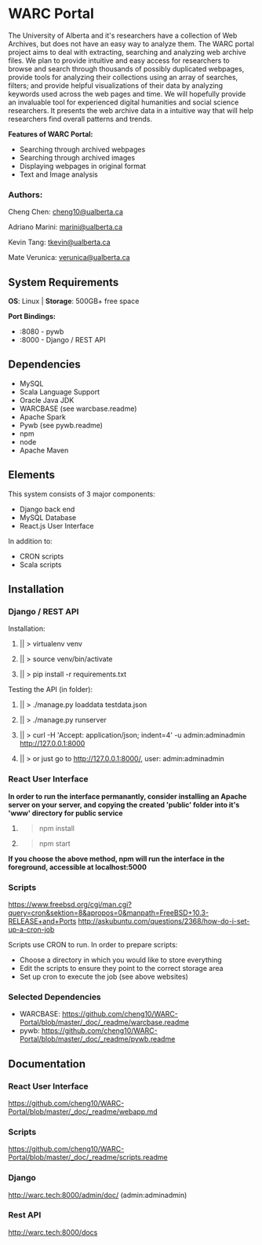 # WARC Portal

The University of Alberta and it's researchers have a collection of Web Archives, but does not have an easy way to analyze them. The WARC portal project aims to deal with extracting, searching and analyzing web archive files. We plan to provide intuitive and easy access for researchers to browse and search through thousands of possibly duplicated webpages, provide tools for analyzing their collections using an array of searches, filters; and provide helpful visualizations of their data by analyzing keywords used across the web pages and time. We will hopefully provide an invaluable tool for experienced digital humanities and social science researchers. It presents the web archive data in a intuitive way that will help researchers find overall patterns and trends.

**Features of WARC Portal:**

* Searching through archived webpages
* Searching through archived images
* Displaying webpages in original format
* Text and Image analysis

### Authors:

Cheng Chen: cheng10@ualberta.ca

Adriano Marini: marini@ualberta.ca

Kevin Tang: tkevin@ualberta.ca

Mate Verunica: verunica@ualberta.ca

## System Requirements

**OS**: Linux  |  **Storage**: 500GB+ free space

**Port Bindings:**
* :8080 - pywb
* :8000 - Django / REST API

## Dependencies

* MySQL
* Scala Language Support
* Oracle Java JDK
* WARCBASE (see warcbase.readme)
* Apache Spark
* Pywb (see pywb.readme)
* npm
* node
* Apache Maven

## Elements

This system consists of 3 major components:

* Django back end
* MySQL Database
* React.js User Interface

In addition to:

* CRON scripts
* Scala scripts


## Installation
### Django / REST API

Installation:

1) || > virtualenv venv

2) || > source venv/bin/activate

3) || > pip install -r requirements.txt

Testing the API (in folder):

1) || > ./manage.py loaddata testdata.json

2) || > ./manage.py runserver

3) || > curl -H 'Accept: application/json; indent=4' -u admin:adminadmin <http://127.0.0.1:8000>

4) || > or just go to <http://127.0.0.1:8000/>, user:  admin:adminadmin

### React User Interface
**In order to run the interface permanantly, consider installing an Apache server
on your server, and copying the created 'public' folder into it's 'www' directory
for public service**

1) > npm install

2) > npm start

**If you choose the above method, npm will run the interface in the foreground,
accessible at localhost:5000**

### Scripts
<https://www.freebsd.org/cgi/man.cgi?query=cron&sektion=8&apropos=0&manpath=FreeBSD+10.3-RELEASE+and+Ports>
<http://askubuntu.com/questions/2368/how-do-i-set-up-a-cron-job>

Scripts use CRON to run. In order to prepare scripts:
  - Choose a directory in which you would like to store everything
  - Edit the scripts to ensure they point to the correct storage area
  - Set up cron to execute the job (see above websites)

### Selected Dependencies
* WARCBASE: <https://github.com/cheng10/WARC-Portal/blob/master/_doc/_readme/warcbase.readme>
* pywb: <https://github.com/cheng10/WARC-Portal/blob/master/_doc/_readme/pywb.readme>

## Documentation

### React User Interface

<https://github.com/cheng10/WARC-Portal/blob/master/_doc/_readme/webapp.md>

### Scripts

<https://github.com/cheng10/WARC-Portal/blob/master/_doc/_readme/scripts.readme>

### Django

<http://warc.tech:8000/admin/doc/> (admin:adminadmin)

### Rest API

<http://warc.tech:8000/docs>
